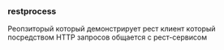 ### restprocess
Реопзиторый который демонстрирует рест клиент который посредством HTTP запросов общается с рест-сервисом
